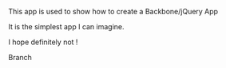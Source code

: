This app is used to show how to create a Backbone/jQuery App

It is the simplest app I can imagine.

I hope definitely not !

Branch
